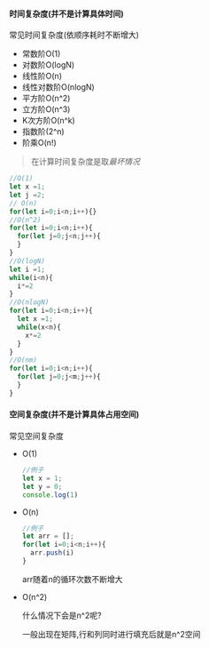 #### 时间复杂度(并不是计算具体时间)

常见时间复杂度(依顺序耗时不断增大)

* 常数阶O(1)
* 对数阶O(logN)
* 线性阶O(n)
* 线性对数阶O(nlogN)
* 平方阶O(n^2)
* 立方阶O(n^3)
* K次方阶O(n^k)
* 指数阶(2^n)
* 阶乘O(n!)

> 在计算时间复杂度是取*最坏情况*

```js
//O(1)
let x =1;
let j =2;
// O(n)
for(let i=0;i<n;i++){}  
//O(n^2)
for(let i=0;i<n;i++){
  for(let j=0;j<n;j++){
  }
}
//O(logN)
let i =1;
while(i<n){
  i*=2
}
//O(nlogN)
for(let i=0;i<n;i++){
  let x =1;
  while(x<n){
    x*=2
  }
}
//O(nm)
for(let i=0;i<n;i++){
  for(let j=0;j<m;j++){
  }
}
```

#### 空间复杂度(并不是计算具体占用空间)

常见空间复杂度

* O(1)

  ```js
  //例子
  let x = 1;
  let y = 0;
  console.log(1)
  ```

* O(n)

  ```js
  //例子
  let arr = [];
  for(let i=0;i<n;i++){
  	arr.push(i)
  }
  ```

  arr随着n的循环次数不断增大

* O(n^2)

  什么情况下会是n^2呢?

  一般出现在矩阵,行和列同时进行填充后就是n^2空间